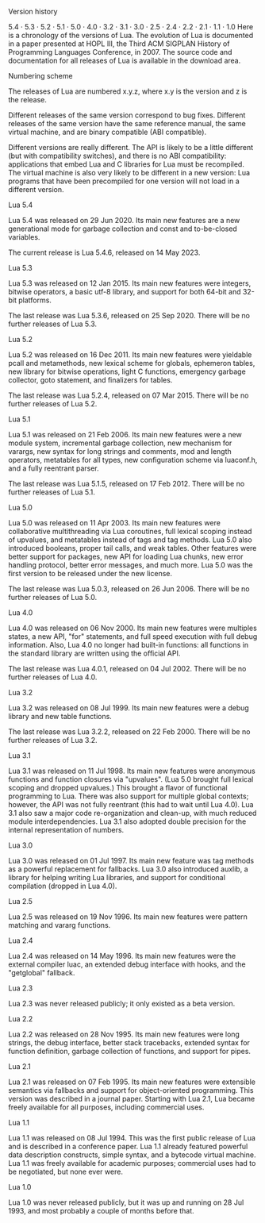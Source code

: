 Version history

5.4 · 5.3 · 5.2 · 5.1 · 5.0 · 4.0 · 3.2 · 3.1 · 3.0 · 2.5 · 2.4 · 2.2 · 2.1 · 1.1 · 1.0
Here is a chronology of the versions of Lua. The evolution of Lua is documented in a paper presented at HOPL III, the Third ACM SIGPLAN History of Programming Languages Conference, in 2007. The source code and documentation for all releases of Lua is available in the download area.


Numbering scheme

The releases of Lua are numbered x.y.z, where x.y is the version and z is the release.

Different releases of the same version correspond to bug fixes. Different releases of the same version have the same reference manual, the same virtual machine, and are binary compatible (ABI compatible).

Different versions are really different. The API is likely to be a little different (but with compatibility switches), and there is no ABI compatibility: applications that embed Lua and C libraries for Lua must be recompiled. The virtual machine is also very likely to be different in a new version: Lua programs that have been precompiled for one version will not load in a different version.

Lua 5.4

Lua 5.4 was released on 29 Jun 2020. Its main new features are a new generational mode for garbage collection and const and to-be-closed variables.

The current release is Lua 5.4.6, released on 14 May 2023.

Lua 5.3

Lua 5.3 was released on 12 Jan 2015. Its main new features were integers, bitwise operators, a basic utf-8 library, and support for both 64-bit and 32-bit platforms.

The last release was Lua 5.3.6, released on 25 Sep 2020. There will be no further releases of Lua 5.3.

Lua 5.2

Lua 5.2 was released on 16 Dec 2011. Its main new features were yieldable pcall and metamethods, new lexical scheme for globals, ephemeron tables, new library for bitwise operations, light C functions, emergency garbage collector, goto statement, and finalizers for tables.

The last release was Lua 5.2.4, released on 07 Mar 2015. There will be no further releases of Lua 5.2.

Lua 5.1

Lua 5.1 was released on 21 Feb 2006. Its main new features were a new module system, incremental garbage collection, new mechanism for varargs, new syntax for long strings and comments, mod and length operators, metatables for all types, new configuration scheme via luaconf.h, and a fully reentrant parser.

The last release was Lua 5.1.5, released on 17 Feb 2012. There will be no further releases of Lua 5.1.

Lua 5.0

Lua 5.0 was released on 11 Apr 2003. Its main new features were collaborative multithreading via Lua coroutines, full lexical scoping instead of upvalues, and metatables instead of tags and tag methods. Lua 5.0 also introduced booleans, proper tail calls, and weak tables. Other features were better support for packages, new API for loading Lua chunks, new error handling protocol, better error messages, and much more. Lua 5.0 was the first version to be released under the new license.

The last release was Lua 5.0.3, released on 26 Jun 2006. There will be no further releases of Lua 5.0.

Lua 4.0

Lua 4.0 was released on 06 Nov 2000. Its main new features were multiples states, a new API, "for" statements, and full speed execution with full debug information. Also, Lua 4.0 no longer had built-in functions: all functions in the standard library are written using the official API.

The last release was Lua 4.0.1, released on 04 Jul 2002. There will be no further releases of Lua 4.0.

Lua 3.2

Lua 3.2 was released on 08 Jul 1999. Its main new features were a debug library and new table functions.

The last release was Lua 3.2.2, released on 22 Feb 2000. There will be no further releases of Lua 3.2.

Lua 3.1

Lua 3.1 was released on 11 Jul 1998. Its main new features were anonymous functions and function closures via "upvalues". (Lua 5.0 brought full lexical scoping and dropped upvalues.) This brought a flavor of functional programming to Lua. There was also support for multiple global contexts; however, the API was not fully reentrant (this had to wait until Lua 4.0). Lua 3.1 also saw a major code re-organization and clean-up, with much reduced module interdependencies. Lua 3.1 also adopted double precision for the internal representation of numbers.

Lua 3.0

Lua 3.0 was released on 01 Jul 1997. Its main new feature was tag methods as a powerful replacement for fallbacks. Lua 3.0 also introduced auxlib, a library for helping writing Lua libraries, and support for conditional compilation (dropped in Lua 4.0).

Lua 2.5

Lua 2.5 was released on 19 Nov 1996. Its main new features were pattern matching and vararg functions.

Lua 2.4

Lua 2.4 was released on 14 May 1996. Its main new features were the external compiler luac, an extended debug interface with hooks, and the "getglobal" fallback.

Lua 2.3

Lua 2.3 was never released publicly; it only existed as a beta version.

Lua 2.2

Lua 2.2 was released on 28 Nov 1995. Its main new features were long strings, the debug interface, better stack tracebacks, extended syntax for function definition, garbage collection of functions, and support for pipes.

Lua 2.1

Lua 2.1 was released on 07 Feb 1995. Its main new features were extensible semantics via fallbacks and support for object-oriented programming. This version was described in a journal paper. Starting with Lua 2.1, Lua became freely available for all purposes, including commercial uses.

Lua 1.1

Lua 1.1 was released on 08 Jul 1994. This was the first public release of Lua and is described in a conference paper. Lua 1.1 already featured powerful data description constructs, simple syntax, and a bytecode virtual machine. Lua 1.1 was freely available for academic purposes; commercial uses had to be negotiated, but none ever were.

Lua 1.0

Lua 1.0 was never released publicly, but it was up and running on 28 Jul 1993, and most probably a couple of months before that.